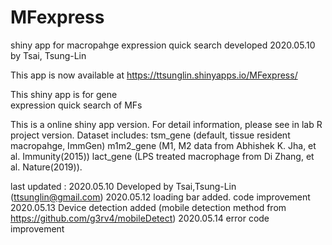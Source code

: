 # MFexpress
shiny app for macropahge expression quick search
developed 2020.05.10 by Tsai, Tsung-Lin


This app is now available at
https://ttsunglin.shinyapps.io/MFexpress/

                                
This shiny app is for gene    
expression quick search of MFs  
                                 
This is a online shiny app version. For detail information, please see in lab R project version.
Dataset includes:
tsm_gene (default, tissue resident macropahge, ImmGen)
m1m2_gene (M1, M2 data from Abhishek K. Jha, et al. Immunity(2015))
lact_gene (LPS treated macrophage from Di Zhang, et al. Nature(2019)).

last updated : 
2020.05.10 Developed by Tsai,Tsung-Lin (ttsunglin@gmail.com)
2020.05.12 loading bar added. code improvement
2020.05.13 Device detection added (mobile detection method from https://github.com/g3rv4/mobileDetect)
2020.05.14 error code improvement


